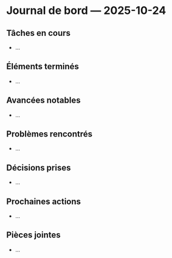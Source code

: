 ﻿# Journal de bord — 2025-10-24

## Tâches en cours
- …

## Éléments terminés
- …

## Avancées notables
- …

## Problèmes rencontrés
- …

## Décisions prises
- …

## Prochaines actions
- …

## Pièces jointes
- …
